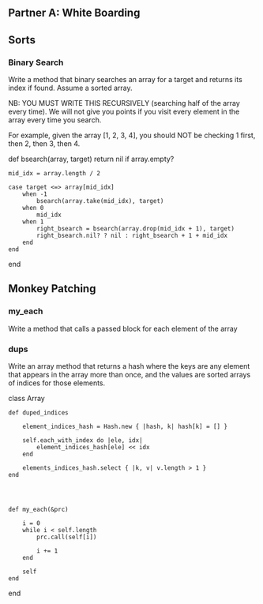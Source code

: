 ## Partner A: White Boarding

## Sorts

### Binary Search

Write a method that binary searches an array for a target and returns its
index if found. Assume a sorted array.

NB: YOU MUST WRITE THIS RECURSIVELY (searching half of the array every time).
We will not give you points if you visit every element in the array every time
you search.

For example, given the array [1, 2, 3, 4], you should NOT be checking
1 first, then 2, then 3, then 4.

def bsearch(array, target)
    return nil if array.empty?

    mid_idx = array.length / 2

    case target <=> array[mid_idx]
        when -1
            bsearch(array.take(mid_idx), target)
        when 0
            mid_idx
        when 1
            right_bsearch = bsearch(array.drop(mid_idx + 1), target)
            right_bsearch.nil? ? nil : right_bsearch + 1 + mid_idx
        end
    end
end


## Monkey Patching

### my_each

Write a method that calls a passed block for each element of the array

### dups

Write an array method that returns a hash where the keys are any element
that appears in the array more than once, and the values are sorted arrays
of indices for those elements.

class Array

    def duped_indices

        element_indices_hash = Hash.new { |hash, k| hash[k] = [] }

        self.each_with_index do |ele, idx|
            element_indices_hash[ele] << idx
        end

        elements_indices_hash.select { |k, v| v.length > 1 }
    end




    def my_each(&prc)

        i = 0
        while i < self.length
            prc.call(self[i])

            i += 1
        end

        self
    end

end